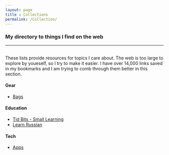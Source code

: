 ```yaml
---
layout: page
title : Collections
permalink: /Collection/
---
```


### My directory to things I find on the web

--- 
<br>
These lists provide resources for topics I care about. The web is too large to explore by youeself, so I try to make it easier. I have over 14,000 links saved in my bookmarks and I am trying to comb through them better in this section.

#### Gear
* <a href="../CurratedContent/bags.html">Bags</a>

#### Education


* <a href="../CurratedContent/tidbits.html">Tid Bits - Small Learning<a/>	
* <a href="https://medium.com/@bcorn/tools-for-learning-russian-7bf9efa57818">Learn Russian<a/>
	
#### Tech

* <a href="../CurratedContent/apps.html">Apps<a/>	

	
	
